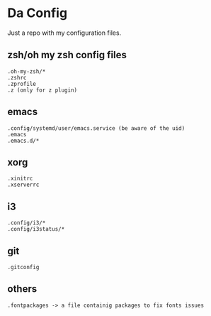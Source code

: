 # Da Config
Just a repo with my configuration files.

## zsh/oh my zsh config files
```
.oh-my-zsh/*
.zshrc
.zprofile
.z (only for z plugin)
```

## emacs
```
.config/systemd/user/emacs.service (be aware of the uid)
.emacs
.emacs.d/*
```

## xorg
```
.xinitrc
.xserverrc
```

## i3
```
.config/i3/*
.config/i3status/*
```

## git
```
.gitconfig
```

## others
```
.fontpackages -> a file containig packages to fix fonts issues
```

